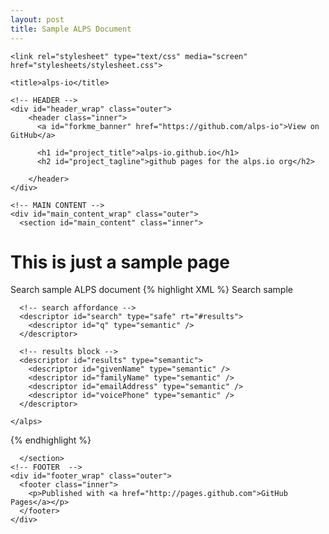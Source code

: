 ```yaml
---
layout: post
title: Sample ALPS Document
---
```


<!DOCTYPE html>
<html>

  <head>
    <meta charset='utf-8' />
    <meta http-equiv="X-UA-Compatible" content="chrome=1" />
    <meta name="description" content="alps-io.github.io : github pages for the alps.io org" />

    <link rel="stylesheet" type="text/css" media="screen" href="stylesheets/stylesheet.css">

    <title>alps-io</title>
  </head>

  <body>

    <!-- HEADER -->
    <div id="header_wrap" class="outer">
        <header class="inner">
          <a id="forkme_banner" href="https://github.com/alps-io">View on GitHub</a>

          <h1 id="project_title">alps-io.github.io</h1>
          <h2 id="project_tagline">github pages for the alps.io org</h2>

        </header>
    </div>

    <!-- MAIN CONTENT -->
    <div id="main_content_wrap" class="outer">
      <section id="main_content" class="inner">
      
# This is just a sample page

Search sample ALPS document
{% highlight XML %}
    <alps>
      <doc>
        Search sample
      </doc>
      
      <!-- search affordance -->
      <descriptor id="search" type="safe" rt="#results">
        <descriptor id="q" type="semantic" />
      </descriptor>
      
      <!-- results block -->
      <descriptor id="results" type="semantic">
        <descriptor id="givenName" type="semantic" />
        <descriptor id="familyName" type="semantic" />
        <descriptor id="emailAddress" type="semantic" />
        <descriptor id="voicePhone" type="semantic" />
      </descriptor>
      
    </alps>
{% endhighlight %}

      </section>
    <!-- FOOTER  -->
    <div id="footer_wrap" class="outer">
      <footer class="inner">
        <p>Published with <a href="http://pages.github.com">GitHub Pages</a></p>
      </footer>
    </div>

    

  </body>
</html>

